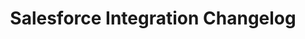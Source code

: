 ---
title: "Salesforce Integration Changelog"
permalink: /integrations/saas/salesforce/changelog
summary: "Updates about the Salesforce integration from the Stitch team."
input: false
show-in-menus: false

layout: changelog
content-type: "changelog-entry-list"
connection-type: "integration"

name: "salesforce"
---
